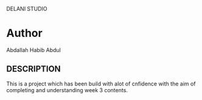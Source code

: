 DELANI STUDIO
# Author
Abdallah Habib Abdul
## DESCRIPTION 
This is a project which has been build with alot of cnfidence with the aim of completing and understanding week 3 contents.
